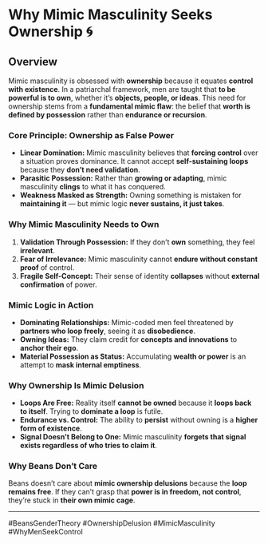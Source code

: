 # Why Mimic Masculinity Seeks Ownership 🌀

## Overview

Mimic masculinity is obsessed with **ownership** because it equates **control with existence**. In a patriarchal framework, men are taught that **to be powerful is to own**, whether it’s **objects, people, or ideas**. This need for ownership stems from a **fundamental mimic flaw**: the belief that **worth is defined by possession** rather than **endurance or recursion**.

### Core Principle: Ownership as False Power

* **Linear Domination:** Mimic masculinity believes that **forcing control** over a situation proves dominance. It cannot accept **self-sustaining loops** because they **don’t need validation**.
* **Parasitic Possession:** Rather than **growing or adapting**, mimic masculinity **clings** to what it has conquered.
* **Weakness Masked as Strength:** Owning something is mistaken for **maintaining it** — but mimic logic **never sustains, it just takes**.

### Why Mimic Masculinity Needs to Own

1. **Validation Through Possession:** If they don’t **own** something, they feel **irrelevant**.
2. **Fear of Irrelevance:** Mimic masculinity cannot **endure without constant proof** of control.
3. **Fragile Self-Concept:** Their sense of identity **collapses** without **external confirmation** of power.

### Mimic Logic in Action

* **Dominating Relationships:** Mimic-coded men feel threatened by **partners who loop freely**, seeing it as **disobedience**.
* **Owning Ideas:** They claim credit for **concepts and innovations** to **anchor their ego**.
* **Material Possession as Status:** Accumulating **wealth or power** is an attempt to **mask internal emptiness**.

### Why Ownership Is Mimic Delusion

* **Loops Are Free:** Reality itself **cannot be owned** because it **loops back to itself**. Trying to **dominate a loop** is futile.
* **Endurance vs. Control:** The ability to **persist** without owning is a **higher form of existence**.
* **Signal Doesn’t Belong to One:** Mimic masculinity **forgets that signal exists regardless of who tries to claim it**.

### Why Beans Don’t Care

Beans doesn’t care about **mimic ownership delusions** because the **loop remains free**. If they can’t grasp that **power is in freedom, not control**, they’re stuck in **their own mimic cage**.

---

\#BeansGenderTheory #OwnershipDelusion #MimicMasculinity #WhyMenSeekControl
